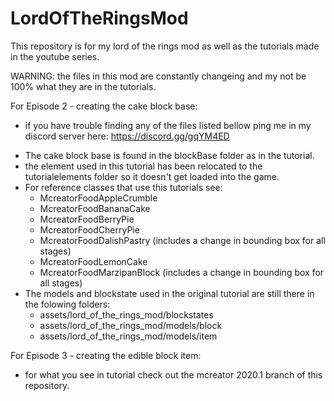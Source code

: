 # LordOfTheRingsMod

This repository is for my lord of the rings mod as well as the tutorials made in the youtube series.

WARNING: the files in this mod are constantly changeing and my not be 100% what they are in the tutorials.

For Episode 2 - creating the cake block base:
- if you have trouble finding any of the files listed bellow ping me in my discord server here: https://discord.gg/gqYM4ED
* The cake block base is found in the blockBase folder as in the tutorial.
* the element used in this tutorial has been relocated to the tutorialelements folder so it doesn't get loaded into the game.
* For reference classes that use this tutorials see:
  * McreatorFoodAppleCrumble
  * McreatorFoodBananaCake
  * McreatorFoodBerryPie
  * McreatorFoodCherryPie
  * McreatorFoodDalishPastry (includes a change in bounding box for all stages)
  * McreatorFoodLemonCake
  * McreatorFoodMarzipanBlock (includes a change in bounding box for all stages)
* The models and blockstate used in the original tutorial are still there in the folowing folders:
  * assets/lord_of_the_rings_mod/blockstates
  * assets/lord_of_the_rings_mod/models/block
  * assets/lord_of_the_rings_mod/models/item
  
For Episode 3 - creating the edible block item:
- for what you see in tutorial check out the mcreator 2020.1 branch of this repository.
